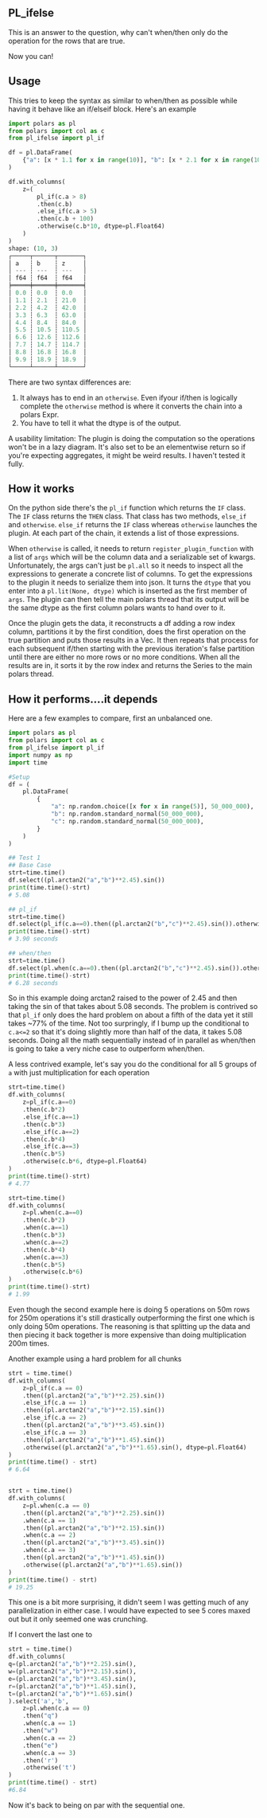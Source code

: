 ## PL_ifelse

This is an answer to the question, why can't when/then only do the operation for the rows that are true.

Now you can!

## Usage

This tries to keep the syntax as similar to when/then as possible while having it behave like an if/elseif block. Here's an example

```python
import polars as pl
from polars import col as c
from pl_ifelse import pl_if

df = pl.DataFrame(
    {"a": [x * 1.1 for x in range(10)], "b": [x * 2.1 for x in range(10)]}
)

df.with_columns(
    z=(
        pl_if(c.a > 8)
        .then(c.b)
        .else_if(c.a > 5)
        .then(c.b + 100)
        .otherwise(c.b*10, dtype=pl.Float64)
    )
)
shape: (10, 3)
┌─────┬──────┬───────┐
│ a   ┆ b    ┆ z     │
│ --- ┆ ---  ┆ ---   │
│ f64 ┆ f64  ┆ f64   │
╞═════╪══════╪═══════╡
│ 0.0 ┆ 0.0  ┆ 0.0   │
│ 1.1 ┆ 2.1  ┆ 21.0  │
│ 2.2 ┆ 4.2  ┆ 42.0  │
│ 3.3 ┆ 6.3  ┆ 63.0  │
│ 4.4 ┆ 8.4  ┆ 84.0  │
│ 5.5 ┆ 10.5 ┆ 110.5 │
│ 6.6 ┆ 12.6 ┆ 112.6 │
│ 7.7 ┆ 14.7 ┆ 114.7 │
│ 8.8 ┆ 16.8 ┆ 16.8  │
│ 9.9 ┆ 18.9 ┆ 18.9  │
└─────┴──────┴───────┘
```

There are two syntax differences are:
1. It always has to end in an `otherwise`. Even ifyour if/then is logically complete the `otherwise` method is where it converts the chain into a polars Expr.
2. You have to tell it what the dtype is of the output.

A usability limitation: The plugin is doing the computation so the operations won't be in a lazy diagram. It's also set to be an elementwise return so if you're expecting aggregates, it might be weird results. I haven't tested it fully.

## How it works

On the python side there's the `pl_if` function which returns the `IF` class. The `IF` class returns the `THEN` class. That class has two methods, `else_if` and `otherwise`. `else_if` returns the `IF` class whereas `otherwise` launches the plugin. At each part of the chain, it extends a list of those expressions. 

When `otherwise` is called, it needs to return `register_plugin_function` with a list of `args` which will be the column data and a serializable set of kwargs. Unfortunately, the args can't just be `pl.all` so it needs to inspect all the expressions to generate a concrete list of columns. To get the expressions to the plugin it needs to serialize them into json. It turns the `dtype` that you enter into a `pl.lit(None, dtype)` which is inserted as the first member of `args`. The plugin can then tell the main polars thread that its output will be the same dtype as the first column polars wants to hand over to it.

Once the plugin gets the data, it reconstructs a df adding a row index column, partitions it by the first condition, does the first operation on the true partition and puts those results in a Vec. It then repeats that process for each subsequent if/then starting with the previous iteration's false partition until there are either no more rows or no more conditions. When all the results are in, it sorts it by the row index and returns the Series to the main polars thread.

## How it performs....it depends


Here are a few examples to compare, first an unbalanced one.

```python
import polars as pl
from polars import col as c
from pl_ifelse import pl_if
import numpy as np
import time

#Setup
df = (
    pl.DataFrame(
        {
            "a": np.random.choice([x for x in range(5)], 50_000_000),
            "b": np.random.standard_normal(50_000_000),
            "c": np.random.standard_normal(50_000_000),
        }
    )
)

## Test 1
## Base Case
strt=time.time()
df.select((pl.arctan2("a","b")**2.45).sin())
print(time.time()-strt)
# 5.08

## pl_if
strt=time.time()
df.select(pl_if(c.a==0).then((pl.arctan2("b","c")**2.45).sin()).otherwise(c.b, dtype=pl.Float64))
print(time.time()-strt)
# 3.90 seconds

## when/then
strt=time.time()
df.select(pl.when(c.a==0).then((pl.arctan2("b","c")**2.45).sin()).otherwise(c.b))
print(time.time()-strt)
# 6.28 seconds
```

So in this example doing arctan2 raised to the power of 2.45 and then taking the sin of that takes about 5.08 seconds. The problem is contrived so that `pl_if` only does the hard problem on about a fifth of the data yet it still takes ~77% of the time. Not too surpringly, if I bump up the conditional to `c.a<=2` so that it's doing slightly more than half of the data, it takes 5.08 seconds. Doing all the math sequentially instead of in parallel as when/then is going to take a very niche case to outperform when/then.


A less contrived example, let's say you do the conditional for all 5 groups of `a` with just multiplication for each operation

```python
strt=time.time()
df.with_columns(
    z=pl_if(c.a==0)
    .then(c.b*2)
    .else_if(c.a==1)
    .then(c.b*3)
    .else_if(c.a==2)
    .then(c.b*4)
    .else_if(c.a==3)
    .then(c.b*5)
    .otherwise(c.b*6, dtype=pl.Float64)
)
print(time.time()-strt)
# 4.77

strt=time.time()
df.with_columns(
    z=pl.when(c.a==0)
    .then(c.b*2)
    .when(c.a==1)
    .then(c.b*3)
    .when(c.a==2)
    .then(c.b*4)
    .when(c.a==3)
    .then(c.b*5)
    .otherwise(c.b*6)
)
print(time.time()-strt)
# 1.99
```
Even though the second example here is doing 5 operations on 50m rows for 250m operations it's still drastically outperforming the first one which is only doing 50m operations. The reasoning is that splitting up the data and then piecing it back together is more expensive than doing multiplication 200m times.


Another example using a hard problem for all chunks
```python
strt = time.time()
df.with_columns(
    z=pl_if(c.a == 0)
    .then((pl.arctan2("a","b")**2.25).sin())
    .else_if(c.a == 1)
    .then((pl.arctan2("a","b")**2.15).sin())
    .else_if(c.a == 2)
    .then((pl.arctan2("a","b")**3.45).sin())
    .else_if(c.a == 3)
    .then((pl.arctan2("a","b")**1.45).sin())
    .otherwise((pl.arctan2("a","b")**1.65).sin(), dtype=pl.Float64)
)
print(time.time() - strt)
# 6.64


strt = time.time()
df.with_columns(
    z=pl.when(c.a == 0)
    .then((pl.arctan2("a","b")**2.25).sin())
    .when(c.a == 1)
    .then((pl.arctan2("a","b")**2.15).sin())
    .when(c.a == 2)
    .then((pl.arctan2("a","b")**3.45).sin())
    .when(c.a == 3)
    .then((pl.arctan2("a","b")**1.45).sin())
    .otherwise((pl.arctan2("a","b")**1.65).sin())
)
print(time.time() - strt)
# 19.25
```

This one is a bit more surprising, it didn't seem I was getting much of any parallelization in either case. I would have expected to see 5 cores maxed out but it only seemed one was crunching. 

If I convert the last one to

```python
strt = time.time()
df.with_columns(
q=(pl.arctan2("a","b")**2.25).sin(),
w=(pl.arctan2("a","b")**2.15).sin(),
e=(pl.arctan2("a","b")**3.45).sin(),
r=(pl.arctan2("a","b")**1.45).sin(),
t=(pl.arctan2("a","b")**1.65).sin()
).select('a','b',
    z=pl.when(c.a == 0)
    .then("q")
    .when(c.a == 1)
    .then("w")
    .when(c.a == 2)
    .then("e")
    .when(c.a == 3)
    .then('r')
    .otherwise('t')
)
print(time.time() - strt)
#6.84
```

Now it's back to being on par with the sequential one.